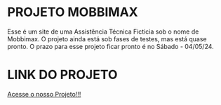 # PROJETO MOBBIMAX

Esse é um site de uma Assistência Técnica Ficticia sob o nome de Mobbimax. O projeto ainda está sob fases de testes, mas está quase pronto. O prazo para esse projeto ficar pronto é no Sábado - 04/05/24.


# LINK DO PROJETO

[Acesse o nosso Projeto!!!](https://paulo19961944.github.io/Projeto-Mobbimax/)
